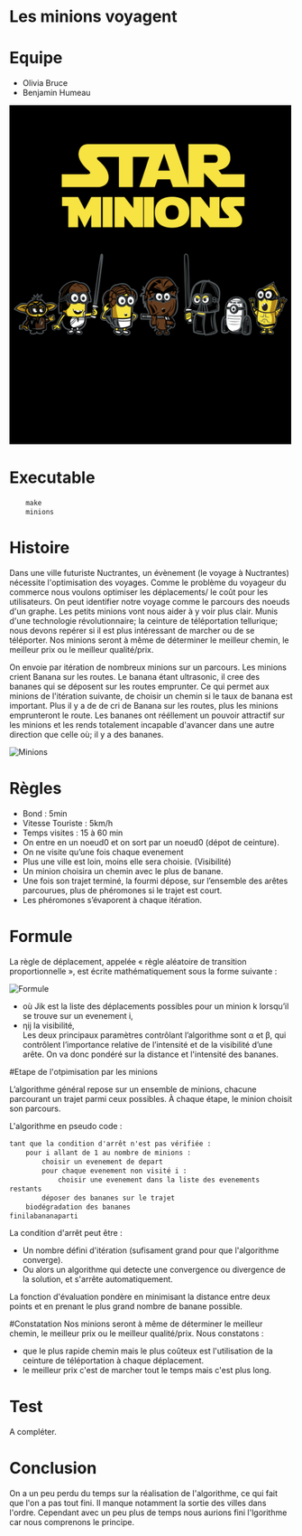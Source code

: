 Les minions voyagent
==

# Equipe
- Olivia Bruce
- Benjamin Humeau

![Star Minion](https://raw.githubusercontent.com/benhu/freezing-robot-minions/master/assets/star_minion.jpg "Star Minion")

# Executable
```
	make
	minions
```

# Histoire
Dans une ville futuriste Nuctrantes, un évènement (le voyage à Nuctrantes) nécessite l'optimisation des voyages. 
Comme le problème du voyageur du commerce nous voulons optimiser les déplacements/ le coût pour les utilisateurs. 
On peut identifier notre voyage comme le parcours des noeuds d'un graphe. Les petits minions vont nous aider à y voir plus clair. Munis d'une technologie révolutionnaire; la ceinture de téléportation tellurique; nous devons repérer si il est plus intéressant de marcher ou de se téléporter.
Nos minions seront à même de déterminer le meilleur chemin, le meilleur prix ou le meilleur qualité/prix.

On envoie par itération de nombreux minions sur un parcours.
Les minions crient Banana sur les routes. Le banana étant ultrasonic, il cree des bananes qui se déposent sur les routes emprunter. Ce qui permet aux minions de l'itération suivante, de choisir un chemin si le taux de banana est important. Plus il y a de de cri de Banana sur les routes, plus les minions emprunteront le route.
Les bananes ont rééllement un pouvoir attractif sur les minions et les rends totalement incapable d'avancer dans une autre direction que celle où; il y a des bananes.

![Minions](http://media.giphy.com/media/mikVwhc0ntV0k/giphy.gif  "Minions")

# Règles
- Bond : 5min
- Vitesse Touriste : 5km/h
- Temps visites : 15 à 60 min
- On entre en un noeud0 et on sort par un noeud0 (dépot de ceinture).
- On ne visite qu’une fois chaque evenement 
- Plus une ville est loin, moins elle sera choisie. (Visibilité)
- Un minion choisira un chemin avec le plus de banane.
- Une fois son trajet terminé, la fourmi dépose, sur l’ensemble des arêtes parcourues, plus de phéromones si le trajet est court.
- Les phéromones s’évaporent à chaque itération.



# Formule
La règle de déplacement, appelée « règle aléatoire de transition proportionnelle », est écrite mathématiquement sous la forme suivante :

![Formule](http://upload.wikimedia.org/math/0/7/c/07c690df6ac123d810621855ae3e01b2.png "YOLO")

- où Jik est la liste des déplacements possibles pour un minion k lorsqu’il se trouve sur un evenement i, 
- ηij la visibilité,  
Les deux principaux paramètres contrôlant l’algorithme sont α et β, qui contrôlent l’importance relative de l’intensité et de la visibilité d’une arête.
On va donc pondéré sur la distance et l'intensité des bananes.

#Etape de l'otpimisation par les minions

L’algorithme général repose sur un ensemble de minions, chacune parcourant un trajet parmi ceux possibles. À chaque étape, le minion choisit son parcours.


L'algorithme en pseudo code :
```
tant que la condition d'arrêt n'est pas vérifiée :
	pour i allant de 1 au nombre de minions :
		choisir un evenement de depart 
		pour chaque evenement non visité i :
			choisir une evenement dans la liste des evenements restants
		déposer des bananes sur le trajet
	biodégradation des bananes
finilabananaparti
```
La condition d'arrêt peut être :
- Un nombre défini d'itération (sufisament grand pour que l'algorithme converge).
- Ou alors un algorithme qui detecte une convergence ou divergence de la solution, et s'arrête automatiquement.

La fonction d'évaluation pondère en minimisant la distance entre deux points et en prenant le plus grand nombre de banane possible.

#Constatation
Nos minions seront à même de déterminer le meilleur chemin, le meilleur prix ou le meilleur qualité/prix.
Nous constatons :
- que le plus rapide chemin mais le plus coûteux est l'utilisation de la ceinture de téléportation à chaque déplacement.
- le meilleur prix c'est de marcher tout le temps mais c'est plus long. 

# Test

A compléter.

# Conclusion 

On a un peu perdu du temps sur la réalisation de l'algorithme, ce qui fait que l'on a pas tout fini.
Il manque notamment la sortie des villes dans l'ordre.
Cependant avec un peu plus de temps nous aurions fini l'lgorithme car nous comprenons le principe.
